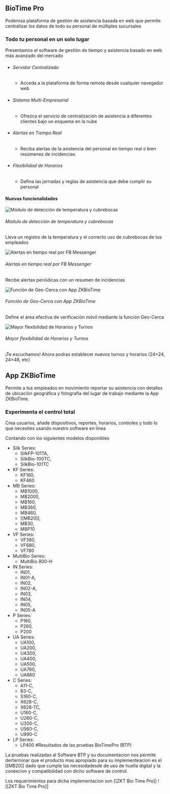 ## BioTime Pro

Poderosa plataforma de gestión de asistencia basada en web que permite centralizar los datos de todo su personal de múltiples sucursales

### Todo tu personal en un solo lugar

Presentamos el software de gestión de tiempo y asistencia basado en web más avanzado del mercado

- ###### Servidor Centralizado
	- Acceda a la plataforma de forma remota desde cualquier navegador web
- ###### Sistema Multi-Empresarial
	- Ofrezca el servicio de centralización de asistencia a diferentes clientes bajo un esquema en la nube
- ###### Alertas en Tiempo Real
	- Reciba alertas de la asistencia del personal en tiempo real o bien resúmenes de incidencias
- ###### Flexibilidad de Horarios
	- Defina las jornadas y reglas de asistencia que debe cumplir su personal


#### Nuevas funcionalidades

![Módulo de detección de temperatura y cubrebocas](https://www.zktecolatinoamerica.com/wp-content/uploads/2021/03/deteccion-temperatura-cubrebocas-zkbiosecurity.jpg)

###### Módulo de detección de temperatura y cubrebocas

Lleva un registro de la temperatura y el correcto uso de cubrebocas de tus empleados

![Alertas en tiempo real por FB Messenger](https://www.zktecolatinoamerica.com/wp-content/uploads/2021/04/alertas-facebook-biotime-app-zkteco-min.jpg)

###### Alertas en tiempo real por FB Messenger

Recibe alertas periódicas con un resumen de incidencias

![Función de Geo-Cerca con App ZKBioTime](https://www.zktecolatinoamerica.com/wp-content/uploads/2021/04/geo-cerca-biotime-app-zkteco-min.jpg)

###### Función de Geo-Cerca con App ZKBioTime

Define el área efectiva de verificación móvil mediante la función Geo-Cerca

![Mayor flexibilidad de Horarios y Turnos](https://www.zktecolatinoamerica.com/wp-content/uploads/2021/04/horarios-flexibles-biotime-app-zkteco-min.jpg)

###### Mayor flexibilidad de Horarios y Turnos

¡Te escuchamos! Ahora podras establecer nuevos turnos y horarios (24×24, 24×48, etc)


## App ZKBioTime

Permite a tus empleados en movimiento reportar su asistencia con detalles de ubicación geográfica y fotografía del lugar de trabajo mediante la App ZKBioTime.

### Experimenta el control total

Crea usuarios, añade dispositivos, reportes, horarios, controles y todo lo que necesites usando nuestro software en línea


Contando con los siguientes modelos disponibles

- Silk Series: 
	- SilkFP-101TA, 
	- SilkBio-100TC, 
	- SilkBio-101TC 
- KF Series: 
	- KF160, 
	- KF460 
- MB Series: 
	- MB1000, 
	- MB2000, 
	- MB160, 
	- MB360, 
	- MB460, 
	- [[MB20]], 
	- MB30, 
	- MBP10 
- VF Series: 
	- VF380, 
	- VF680, 
	- VF780 
- MultiBio Series: 
	- MultiBio 800-H 
- IN Series: 
	- IN01, 
	- IN01-A, 
	- IN02, 
	- IN02-A, 
	- IN03, 
	- IN04, 
	- IN05, 
	- IN05-A 
- P Series: 
	- P160,
	- P260, 
	- P200 
- UA Series: 
	- UA100, 
	- UA200, 
	- UA300, 
	- UA400, 
	- UA500, 
	- UA760, 
	- UA860 
- C Series: 
	- A11-C, 
	- B3-C, 
	- S160-C, 
	- X628-C, 
	- X628-TC, 
	- U160-C, 
	- U260-C, 
	- U300-C, 
	- U560-C,
	- U990-C 
- LP Series: 
	- LP400
#Resultados  de las pruebas BioTimePro (BTP)

La pruebas realizadas al Software BTP y su documentacion nos permite derterminar que el producto mas apropiado para su implementeacion es el [[MB20]]
dado que cumple las necesidadesde de uso de huella digital y la conexcion y compatibilidad con dicho software de control.

Los requerimientos para dicha implementacion son [[ZKT Bio Time Pro]] ![[ZKT Bio Time Pro]]
